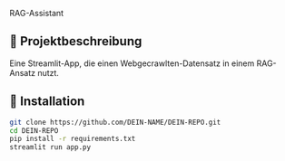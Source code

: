 RAG-Assistant

## 📖 Projektbeschreibung
Eine Streamlit-App, die einen Webgecrawlten-Datensatz in einem RAG-Ansatz nutzt.

## 🚀 Installation

```bash
git clone https://github.com/DEIN-NAME/DEIN-REPO.git
cd DEIN-REPO
pip install -r requirements.txt
streamlit run app.py
